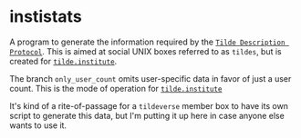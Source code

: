 # instistats

A program to generate the information required by the [`Tilde Description Protocol`](http://protocol.club/~datagrok/beta-wiki/tdp.html).
This is aimed at social UNIX boxes referred to as `tildes`, but is created for [`tilde.institute`](https://tilde.institute).

The branch `only_user_count` omits user-specific data in favor of just a user count. This is the mode of operation for [`tilde.institute`](https://tilde.institute)

It's kind of a rite-of-passage for a `tildeverse` member box to have its own script to generate this data, but I'm putting it up
here in case anyone else wants to use it.
